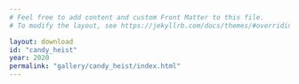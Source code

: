 ```yaml
---
# Feel free to add content and custom Front Matter to this file.
# To modify the layout, see https://jekyllrb.com/docs/themes/#overriding-theme-defaults

layout: download
id: "candy_heist"
year: 2020
permalink: "gallery/candy_heist/index.html"
---
```


